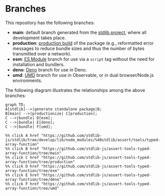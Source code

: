 <!--

@license Apache-2.0

Copyright (c) 2022 The Stdlib Authors.

Licensed under the Apache License, Version 2.0 (the "License");
you may not use this file except in compliance with the License.
You may obtain a copy of the License at

    http://www.apache.org/licenses/LICENSE-2.0

Unless required by applicable law or agreed to in writing, software
distributed under the License is distributed on an "AS IS" BASIS,
WITHOUT WARRANTIES OR CONDITIONS OF ANY KIND, either express or implied.
See the License for the specific language governing permissions and
limitations under the License.

-->

# Branches

This repository has the following branches:

-   **main**: default branch generated from the [stdlib project][stdlib-url], where all development takes place.
-   **production**: [production build][production-url] of the package (e.g., reformatted error messages to reduce bundle sizes and thus the number of bytes transmitted over a network).
-   **esm**: [ES Module][esm-url] branch for use via a `script` tag without the need for installation and bundlers.
-   **deno**: [Deno][deno-url] branch for use in Deno.
-   **umd**: [UMD][umd-url] branch for use in Observable, or in dual browser/Node.js environments.

The following diagram illustrates the relationships among the above branches:

```mermaid
graph TD;
A[stdlib]-->|generate standalone package|B;
B[main] -->|productionize| C[production];
C -->|bundle| D[esm];
C -->|bundle| E[deno];
C -->|bundle| F[umd];

%% click A href "https://github.com/stdlib-js/stdlib/tree/develop/lib/node_modules/%40stdlib/assert/tools/typed-array-function"
%% click B href "https://github.com/stdlib-js/assert-tools-typed-array-function/tree/main"
%% click C href "https://github.com/stdlib-js/assert-tools-typed-array-function/tree/production"
%% click D href "https://github.com/stdlib-js/assert-tools-typed-array-function/tree/esm"
%% click E href "https://github.com/stdlib-js/assert-tools-typed-array-function/tree/deno"
%% click F href "https://github.com/stdlib-js/assert-tools-typed-array-function/tree/umd"
```

[stdlib-url]: https://github.com/stdlib-js/stdlib/tree/develop/lib/node_modules/%40stdlib/assert/tools/typed-array-function
[production-url]: https://github.com/stdlib-js/assert-tools-typed-array-function/tree/production
[deno-url]: https://github.com/stdlib-js/assert-tools-typed-array-function/tree/deno
[umd-url]: https://github.com/stdlib-js/assert-tools-typed-array-function/tree/umd
[esm-url]: https://github.com/stdlib-js/assert-tools-typed-array-function/tree/esm